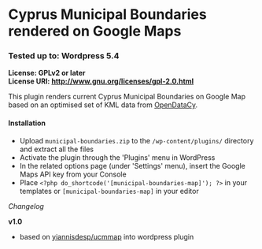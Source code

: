 # Cyprus Municipal Boundaries rendered on Google Maps
### Tested up to: Wordpress 5.4
**License: GPLv2 or later**  
**License URI: http://www.gnu.org/licenses/gpl-2.0.html**

This plugin renders current Cyprus Municipal Boundaries on Google Map based on an optimised set of KML data from [OpenDataCy](https://www.data.gov.cy).

#### Installation

- Upload `municipal-boundaries.zip` to the `/wp-content/plugins/` directory and extract all the files
- Activate the plugin through the 'Plugins' menu in WordPress
- In the related options page (under 'Settings' menu), insert the Google Maps API key from your Console  
- Place `<?php do_shortcode('[municipal-boundaries-map]'); ?>` in your templates or `[municipal-boundaries-map]` in your editor

*Changelog*

**v1.0**
* based on [yiannisdesp/ucmmap](https://github.com/yiannisdesp/ucmmap) into wordpress plugin